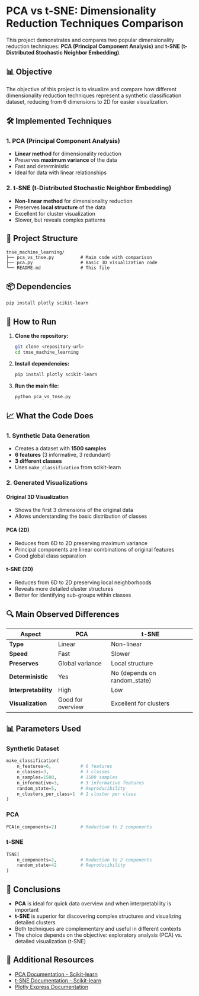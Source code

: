 # PCA vs t-SNE: Dimensionality Reduction Techniques Comparison

This project demonstrates and compares two popular dimensionality reduction techniques: **PCA (Principal Component Analysis)** and **t-SNE (t-Distributed Stochastic Neighbor Embedding)**.

## 📊 Objective

The objective of this project is to visualize and compare how different dimensionality reduction techniques represent a synthetic classification dataset, reducing from 6 dimensions to 2D for easier visualization.

## 🛠️ Implemented Techniques

### 1. PCA (Principal Component Analysis)
- **Linear method** for dimensionality reduction
- Preserves **maximum variance** of the data
- Fast and deterministic
- Ideal for data with linear relationships

### 2. t-SNE (t-Distributed Stochastic Neighbor Embedding)
- **Non-linear method** for dimensionality reduction
- Preserves **local structure** of the data
- Excellent for cluster visualization
- Slower, but reveals complex patterns

## 📁 Project Structure

```
tnse_machine_learning/
├── pca_vs_tnse.py          # Main code with comparison
├── pca.py                  # Basic 3D visualization code
└── README.md               # This file
```

## 📦 Dependencies

```bash
pip install plotly scikit-learn
```

## 🚀 How to Run

1. **Clone the repository:**
   ```bash
   git clone <repository-url>
   cd tnse_machine_learning
   ```

2. **Install dependencies:**
   ```bash
   pip install plotly scikit-learn
   ```

3. **Run the main file:**
   ```bash
   python pca_vs_tnse.py
   ```

## 📈 What the Code Does

### 1. Synthetic Data Generation
- Creates a dataset with **1500 samples**
- **6 features** (3 informative, 3 redundant)
- **3 different classes**
- Uses `make_classification` from scikit-learn

### 2. Generated Visualizations

#### Original 3D Visualization
- Shows the first 3 dimensions of the original data
- Allows understanding the basic distribution of classes

#### PCA (2D)
- Reduces from 6D to 2D preserving maximum variance
- Principal components are linear combinations of original features
- Good global class separation

#### t-SNE (2D)
- Reduces from 6D to 2D preserving local neighborhoods
- Reveals more detailed cluster structures
- Better for identifying sub-groups within classes

## 🔍 Main Observed Differences

|        Aspect        |       PCA         |            t-SNE 
|----------------------|-------------------|------------------------------|
| **Type**             | Linear            | Non-linear                   |
| **Speed**            | Fast              | Slower                       |
| **Preserves**        | Global variance   | Local structure              |
| **Deterministic**    | Yes               | No (depends on random_state) |
| **Interpretability** | High              | Low                          |
| **Visualization**    | Good for overview | Excellent for clusters       |

## 📊 Parameters Used

### Synthetic Dataset
```python
make_classification(
    n_features=6,           # 6 features
    n_classes=3,            # 3 classes
    n_samples=1500,         # 1500 samples
    n_informative=3,        # 3 informative features
    random_state=5,         # Reproducibility
    n_clusters_per_class=1  # 1 cluster per class
)
```

### PCA
```python
PCA(n_components=2)         # Reduction to 2 components
```

### t-SNE
```python
TSNE(
    n_components=2,         # Reduction to 2 components
    random_state=42         # Reproducibility
)
```

## 🎯 Conclusions

- **PCA** is ideal for quick data overview and when interpretability is important
- **t-SNE** is superior for discovering complex structures and visualizing detailed clusters
- Both techniques are complementary and useful in different contexts
- The choice depends on the objective: exploratory analysis (PCA) vs. detailed visualization (t-SNE)

## 🔗 Additional Resources

- [PCA Documentation - Scikit-learn](https://scikit-learn.org/stable/modules/generated/sklearn.decomposition.PCA.html)
- [t-SNE Documentation - Scikit-learn](https://scikit-learn.org/stable/modules/generated/sklearn.manifold.TSNE.html)
- [Plotly Express Documentation](https://plotly.com/python/plotly-express/)